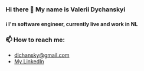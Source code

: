### Hi there 👋 My name is Valerii Dychanskyi

#### ℹ️ I'm software engineer, currently live and work in NL

### 📫 How to reach me:
- dichansky@gmail.com
- [My LinkedIn](https://www.linkedin.com/in/valerii-dychanskyi/)
